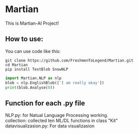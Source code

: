 # Martian
This is Martian-AI Project!  
## How to use:
You can use code like this:
```shell
git clone https://github.com/FreshmenToLegend/Martian.git
cd Martian
pip install TextBlob SnowNLP
```
```python  
import Martian.NLP as nlp  
blob = nlp.EnglishBlob(['I am really okay'])  
print(blob.Analyse(0))  
```
## Function for each .py file
NLP.py: for Natual Language Processing working.  
collection: collected ten ML/DL functions in
class "Kit"  
datavisualizasion.py: For data visualizasion  
